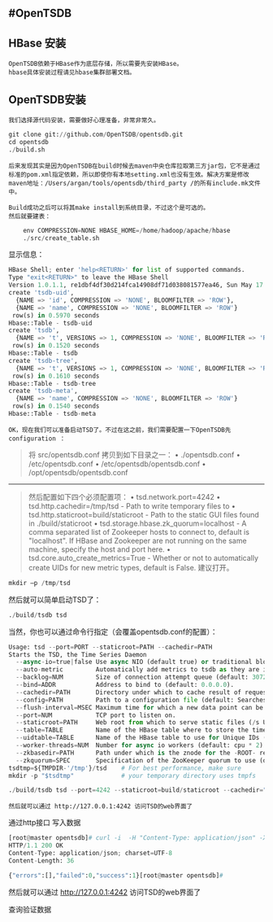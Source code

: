 ﻿#OpenTSDB
----

## HBase 安装
    OpenTSDB依赖于HBase作为底层存储，所以需要先安装HBase。
    hbase具体安装过程请见hbase集群部署文档。

## OpenTSDB安装
    我们选择源代码安装，需要做好心理准备，非常非常久。
```python
git clone git://github.com/OpenTSDB/opentsdb.git
cd opentsdb
./build.sh
```
    后来发现其实是因为OpenTSDB在build时候去maven中央仓库拉取第三方jar包，它不是通过标准的pom.xml指定依赖，所以即使你有本地setting.xml也没有生效。解决方案是修改maven地址：/Users/argan/tools/opentsdb/third_party /的所有include.mk文件中。
    
    Build成功之后可以将其make install到系统目录，不过这个是可选的。
    然后就要建表： 
```python
    env COMPRESSION=NONE HBASE_HOME=/home/hadoop/apache/hbase     
    ./src/create_table.sh
```
显示信息：
```python
HBase Shell; enter 'help<RETURN>' for list of supported commands.
Type "exit<RETURN>" to leave the HBase Shell
Version 1.0.1.1, re1dbf4df30d214fca14908df71d038081577ea46, Sun May 17 12:34:26 PDT 2015
create 'tsdb-uid',
  {NAME => 'id', COMPRESSION => 'NONE', BLOOMFILTER => 'ROW'},
  {NAME => 'name', COMPRESSION => 'NONE', BLOOMFILTER => 'ROW'}
 row(s) in 0.5970 seconds
Hbase::Table - tsdb-uid
create 'tsdb',
  {NAME => 't', VERSIONS => 1, COMPRESSION => 'NONE', BLOOMFILTER => 'ROW'}
 row(s) in 0.1520 seconds
Hbase::Table - tsdb
create 'tsdb-tree',
  {NAME => 't', VERSIONS => 1, COMPRESSION => 'NONE', BLOOMFILTER => 'ROW'}
 row(s) in 0.1610 seconds
Hbase::Table - tsdb-tree
create 'tsdb-meta',
  {NAME => 'name', COMPRESSION => 'NONE', BLOOMFILTER => 'ROW'}
 row(s) in 0.1540 seconds
Hbase::Table - tsdb-meta
```

    OK，现在我们可以准备启动TSD了。不过在这之前，我们需要配置一下OpenTSDB先 configuration ：

> 将 src/opentsdb.conf 拷贝到如下目录之一： 
•	./opentsdb.conf 
•	/etc/opentsdb.conf 
•	/etc/opentsdb/opentsdb.conf 
•	/opt/opentsdb/opentsdb.conf 


---
>然后配置如下四个必须配置项： 
•	tsd.network.port=4242 
•	tsd.http.cachedir=/tmp/tsd - Path to write temporary files to 
•	tsd.http.staticroot=build/staticroot - Path to the static GUI files found in ./build/staticroot 
•	tsd.storage.hbase.zk_quorum=localhost - A comma separated list of Zookeeper hosts to connect to, default is "localhost". If HBase and Zookeeper are not running on the same machine, specify the host and port here. 
•	tsd.core.auto_create_metrics=True - Whether or not to automatically create UIDs for new metric types, default is False. 建议打开。 

```python
mkdir –p /tmp/tsd 
```

然后就可以简单启动TSD了： 
```python
./build/tsdb tsd
```
当然，你也可以通过命令行指定（会覆盖opentsdb.conf的配置）：
```python
Usage: tsd --port=PORT --staticroot=PATH --cachedir=PATH
Starts the TSD, the Time Series Daemon
  --async-io=true|false Use async NIO (default true) or traditional blocking io
  --auto-metric         Automatically add metrics to tsdb as they are inserted.  Warning: this may cause unexpected metrics to be tracked
  --backlog=NUM         Size of connection attempt queue (default: 3072 or kernel somaxconn.
  --bind=ADDR           Address to bind to (default: 0.0.0.0).
  --cachedir=PATH       Directory under which to cache result of requests.
  --config=PATH         Path to a configuration file (default: Searches for file see docs).
  --flush-interval=MSEC Maximum time for which a new data point can be buffered (default: 1000).
  --port=NUM            TCP port to listen on.
  --staticroot=PATH     Web root from which to serve static files (/s URLs).
  --table=TABLE         Name of the HBase table where to store the time series (default: tsdb).
  --uidtable=TABLE      Name of the HBase table to use for Unique IDs (default: tsdb-uid).
  --worker-threads=NUM  Number for async io workers (default: cpu * 2).
  --zkbasedir=PATH      Path under which is the znode for the -ROOT- region (default: /hbase).
  --zkquorum=SPEC       Specification of the ZooKeeper quorum to use (default: localhost).
tsdtmp=${TMPDIR-'/tmp'}/tsd    # For best performance, make sure
mkdir -p "$tsdtmp"             # your temporary directory uses tmpfs

./build/tsdb tsd --port=4242 --staticroot=build/staticroot --cachedir="$tsdtmp" --zkquorum=myhost:2181
```

    然后就可以通过 http://127.0.0.1:4242 访问TSD的web界面了

通过http接口 写入数据
```python
[root@master opentsdb]# curl -i  -H "Content-Type: application/json" -X POST -d '{"metric": "sys.cpu.nice", "timestamp": 1433989867597,"value": 18, "tags": { "host": "web01"}}' http://10.10.3.179:4242/api/put/?details               
HTTP/1.1 200 OK
Content-Type: application/json; charset=UTF-8
Content-Length: 36

{"errors":[],"failed":0,"success":1}[root@master opentsdb]#
```















然后就可以通过 http://127.0.0.1:4242 访问TSD的web界面了
 

查询验证数据

 


